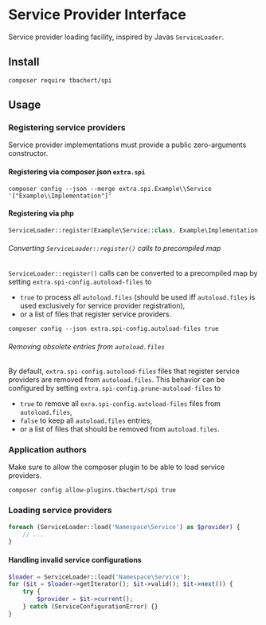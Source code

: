 # Service Provider Interface

Service provider loading facility, inspired by Javas `ServiceLoader`.

## Install

```shell
composer require tbachert/spi
```

## Usage

### Registering service providers

Service provider implementations must provide a public zero-arguments constructor.

#### Registering via composer.json `extra.spi`

```shell
composer config --json --merge extra.spi.Example\\Service '["Example\\Implementation"]'
```

#### Registering via php

```php
ServiceLoader::register(Example\Service::class, Example\Implementation::class);
```

###### Converting `ServiceLoader::register()` calls to precompiled map

`ServiceLoader::register()` calls can be converted to a precompiled map by setting `extra.spi-config.autoload-files` to
- `true` to process all `autoload.files` (should be used iff `autoload.files` is used exclusively for service
provider registration),
- or a list of files that register service providers.

```shell
composer config --json extra.spi-config.autoload-files true
```

###### Removing obsolete entries from `autoload.files`

By default, `extra.spi-config.autoload-files` files that register service providers are removed from
`autoload.files`. This behavior can be configured by setting `extra.spi-config.prune-autoload-files` to
- `true` to remove all `exra.spi-config.autoload-files` files from `autoload.files`,
- `false` to keep all `autoload.files` entries,
- or a list of files that should be removed from `autoload.files`.

### Application authors

Make sure to allow the composer plugin to be able to load service providers.

```shell
composer config allow-plugins.tbachert/spi true
```

### Loading service providers

```php
foreach (ServiceLoader::load('Namespace\Service') as $provider) {
    // ...
}
```

#### Handling invalid service configurations

```php
$loader = ServiceLoader::load('Namespace\Service');
for ($it = $loader->getIterator(); $it->valid(); $it->next()) {
    try {
        $provider = $it->current();
    } catch (ServiceConfigurationError) {}
}
```
